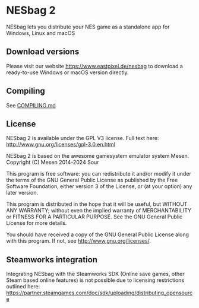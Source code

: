 # NESbag 2

NESbag lets you distribute your NES game as a standalone app for Windows, Linux and macOS

## Download versions

Please visit our website https://www.eastpixel.de/nesbag to download a ready-to-use Windows or macOS version directly.

## Compiling

See [COMPILING.md](COMPILING.md)

## License

NESbag 2 is available under the GPL V3 license.  Full text here: <http://www.gnu.org/licenses/gpl-3.0.en.html>

NESbag 2 is based on the awesome gamesystem emulator system Mesen. Copyright (C) Mesen 2014-2024 Sour

This program is free software: you can redistribute it and/or modify
it under the terms of the GNU General Public License as published by
the Free Software Foundation, either version 3 of the License, or
(at your option) any later version.

This program is distributed in the hope that it will be useful,
but WITHOUT ANY WARRANTY; without even the implied warranty of
MERCHANTABILITY or FITNESS FOR A PARTICULAR PURPOSE.  See the
GNU General Public License for more details.

You should have received a copy of the GNU General Public License
along with this program.  If not, see <http://www.gnu.org/licenses/>.

## Steamworks integration

Integrating NESbag with the Steamworks SDK (Online save games, other Steam based online features) is not possible due to licensing restrictions outlined here: https://partner.steamgames.com/doc/sdk/uploading/distributing_opensource
